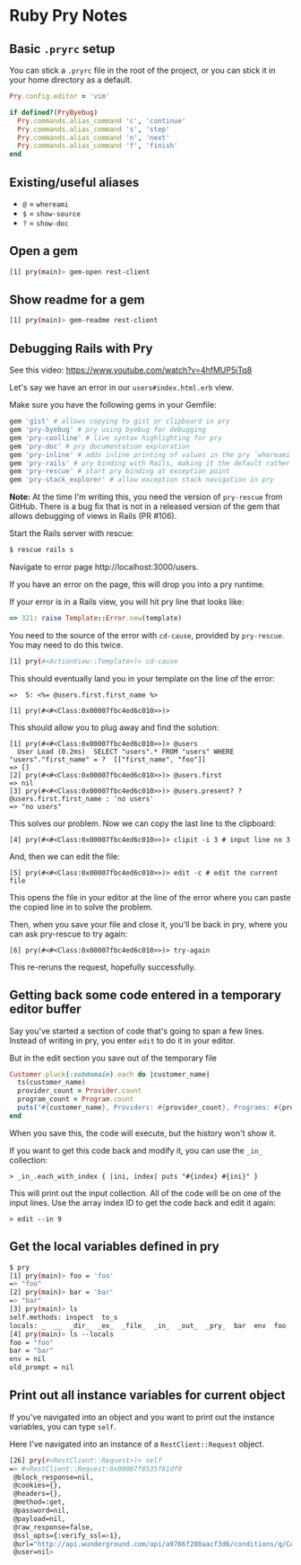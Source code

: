 # Ruby Pry Notes

## Basic `.pryrc` setup

You can stick a `.pryrc` file in the root of the project, or you can stick it in your home directory as a default.

```ruby
Pry.config.editor = 'vim'

if defined?(PryByebug)
  Pry.commands.alias_command 'c', 'continue'
  Pry.commands.alias_command 's', 'step'
  Pry.commands.alias_command 'n', 'next'
  Pry.commands.alias_command 'f', 'finish'
end
```

## Existing/useful aliases

* `@` = `whereami`
* `$` = `show-source`
* `?` = `show-doc`

## Open a gem

```bash
[1] pry(main)> gem-open rest-client
```

## Show readme for a gem

```bash
[1] pry(main)> gem-readme rest-client
```

## Debugging Rails with Pry

See this video: https://www.youtube.com/watch?v=4hfMUP5iTq8

Let's say we have an error in our `users#index.html.erb` view.

Make sure you have the following gems in your Gemfile:

```ruby
gem 'gist' # allows copying to gist or clipboard in pry
gem 'pry-byebug' # pry using byebug for debugging
gem 'pry-coolline' # live syntax highlighting for pry
gem 'pry-doc' # pry documentation exploration
gem 'pry-inline' # adds inline printing of values in the pry `whereami` code
gem 'pry-rails' # pry binding with Rails, making it the default rather than IRB
gem 'pry-rescue' # start pry binding at exception point
gem 'pry-stack_explorer' # allow exception stack navigation in pry
```

**Note:** At the time I'm writing this, you need the version of `pry-rescue` from GitHub.  There is a bug fix that is not in a released version of the gem that allows debugging of views in Rails (PR #106).

Start the Rails server with rescue:

```bash
$ rescue rails s
```

Navigate to error page http://localhost:3000/users.

If you have an error on the page, this will drop you into a pry runtime.

If your error is in a Rails view, you will hit pry line that looks like:

```ruby
=> 321: raise Template::Error.new(template)
```

You need to the source of the error with `cd-cause`, provided by `pry-rescue`.  You may need to do this twice.

```bash
[1] pry(#<ActionView::Template>)> cd-cause
```

This should eventually land you in your template on the line of the error:

```pry
=>  5: <%= @users.first.first_name %>

[1] pry(#<#<Class:0x00007fbc4ed6c010>>)>
```

This should allow you to plug away and find the solution:

```pry
[1] pry(#<#<Class:0x00007fbc4ed6c010>>)> @users
  User Load (0.2ms)  SELECT "users".* FROM "users" WHERE "users"."first_name" = ?  [["first_name", "foo"]]
=> []
[2] pry(#<#<Class:0x00007fbc4ed6c010>>)> @users.first
=> nil
[3] pry(#<#<Class:0x00007fbc4ed6c010>>)> @users.present? ? @users.first.first_name : 'no users'
=> "no users"
```

This solves our problem.  Now we can copy the last line to the clipboard:

```pry
[4] pry(#<#<Class:0x00007fbc4ed6c010>>)> clipit -i 3 # input line no 3
```

And, then we can edit the file:

```pry
[5] pry(#<#<Class:0x00007fbc4ed6c010>>)> edit -c # edit the current file
```

This opens the file in your editor at the line of the error where you can paste the copied line in to solve the problem.

Then, when you save your file and close it, you'll be back in pry, where you can ask pry-rescue to try again:

```pry
[6] pry(#<#<Class:0x00007fbc4ed6c010>>)> try-again
```

This re-reruns the request, hopefully successfully.

## Getting back some code entered in a temporary editor buffer

Say you've started a section of code that's going to span a few lines.  Instead of writing in pry, you enter `edit` to do it in your editor.

But in the edit section you save out of the temporary file

```ruby
Customer.pluck(:subdomain).each do |customer_name|
  ts(customer_name)
  provider_count = Provider.count
  program_count = Program.count
  puts("#{customer_name}, Providers: #{provider_count}, Programs: #{program_count}, product: #{provider_count * program_count}")
end
```

When you save this, the code will execute, but the history won't show it.

If you want to get this code back and modify it, you can use the `_in_` collection:

```text
> _in_.each_with_index { |ini, index| puts "#{index} #{ini}" }
```

This will print out the input collection.  All of the code will be on one of the input lines.  Use the array index ID to get the code back and edit it again:

```text
> edit --in 9
```

## Get the local variables defined in pry

```bash
$ pry
[1] pry(main)> foo = 'foo'
=> "foo"
[2] pry(main)> bar = 'bar'
=> "bar"
[3] pry(main)> ls
self.methods: inspect  to_s
locals: _  __  _dir_  _ex_  _file_  _in_  _out_  _pry_  bar  env  foo  old_prompt
[4] pry(main)> ls --locals
foo = "foo"
bar = "bar"
env = nil
old_prompt = nil
```

## Print out all instance variables for current object

If you've navigated into an object and you want to print out the instance variables, you can type `self`.

Here I've navigated into an instance of a `RestClient::Request` object.

```bash
[26] pry(#<RestClient::Request>)> self
=> #<RestClient::Request:0x00007f8535f81df0
 @block_response=nil,
 @cookies={},
 @headers={},
 @method=:get,
 @password=nil,
 @payload=nil,
 @raw_response=false,
 @ssl_opts={:verify_ssl=>1},
 @url="http://api.wunderground.com/api/a9766f280aacf3d6/conditions/q/CA/San_Francisco.json",
 @user=nil>
 ```

